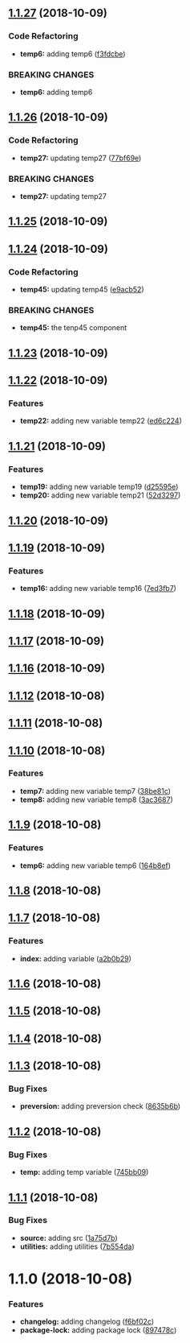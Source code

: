 <a name="1.1.27"></a>
## [1.1.27](https://github.com/MansoorBashaBellary/mansoor-change-test/compare/v1.1.26...v1.1.27) (2018-10-09)


### Code Refactoring

* **temp6:** adding temp6 ([f3fdcbe](https://github.com/MansoorBashaBellary/mansoor-change-test/commit/f3fdcbe))


### BREAKING CHANGES

* **temp6:** adding temp6



<a name="1.1.26"></a>
## [1.1.26](https://github.com/MansoorBashaBellary/mansoor-change-test/compare/v1.1.25...v1.1.26) (2018-10-09)


### Code Refactoring

* **temp27:** updating temp27 ([77bf69e](https://github.com/MansoorBashaBellary/mansoor-change-test/commit/77bf69e))


### BREAKING CHANGES

* **temp27:** updating temp27



<a name="1.1.25"></a>
## [1.1.25](https://github.com/MansoorBashaBellary/mansoor-change-test/compare/v1.1.24...v1.1.25) (2018-10-09)



<a name="1.1.24"></a>
## [1.1.24](https://github.com/MansoorBashaBellary/mansoor-change-test/compare/v1.1.23...v1.1.24) (2018-10-09)


### Code Refactoring

* **temp45:** updating temp45 ([e9acb52](https://github.com/MansoorBashaBellary/mansoor-change-test/commit/e9acb52))


### BREAKING CHANGES

* **temp45:** the tenp45 component



<a name="1.1.23"></a>
## [1.1.23](https://github.com/MansoorBashaBellary/mansoor-change-test/compare/v1.1.22...v1.1.23) (2018-10-09)



<a name="1.1.22"></a>
## [1.1.22](https://github.com/MansoorBashaBellary/mansoor-change-test/compare/v1.1.21...v1.1.22) (2018-10-09)


### Features

* **temp22:** adding new variable temp22 ([ed6c224](https://github.com/MansoorBashaBellary/mansoor-change-test/commit/ed6c224))



<a name="1.1.21"></a>
## [1.1.21](https://github.com/MansoorBashaBellary/mansoor-change-test/compare/v1.1.20...v1.1.21) (2018-10-09)


### Features

* **temp19:** adding new variable temp19 ([d25595e](https://github.com/MansoorBashaBellary/mansoor-change-test/commit/d25595e))
* **temp20:** adding new variable temp21 ([52d3297](https://github.com/MansoorBashaBellary/mansoor-change-test/commit/52d3297))



<a name="1.1.20"></a>
## [1.1.20](https://github.com/MansoorBashaBellary/mansoor-change-test/compare/v1.1.19...v1.1.20) (2018-10-09)



<a name="1.1.19"></a>
## [1.1.19](https://github.com/MansoorBashaBellary/mansoor-change-test/compare/v1.1.18...v1.1.19) (2018-10-09)


### Features

* **temp16:** adding new variable temp16 ([7ed3fb7](https://github.com/MansoorBashaBellary/mansoor-change-test/commit/7ed3fb7))



<a name="1.1.18"></a>
## [1.1.18](https://github.com/MansoorBashaBellary/mansoor-change-test/compare/v1.1.17...v1.1.18) (2018-10-09)



<a name="1.1.17"></a>
## [1.1.17](https://github.com/MansoorBashaBellary/mansoor-change-test/compare/v1.1.16...v1.1.17) (2018-10-09)



<a name="1.1.16"></a>
## [1.1.16](https://github.com/MansoorBashaBellary/mansoor-change-test/compare/v1.1.15...v1.1.16) (2018-10-09)



<a name="1.1.12"></a>
## [1.1.12](https://github.com/MansoorBashaBellary/mansoor-change-test/compare/v1.1.11...v1.1.12) (2018-10-08)



<a name="1.1.11"></a>
## [1.1.11](https://github.com/MansoorBashaBellary/mansoor-change-test/compare/v1.1.10...v1.1.11) (2018-10-08)



<a name="1.1.10"></a>
## [1.1.10](https://github.com/MansoorBashaBellary/mansoor-change-test/compare/v1.1.9...v1.1.10) (2018-10-08)


### Features

* **temp7:** adding new variable temp7 ([38be81c](https://github.com/MansoorBashaBellary/mansoor-change-test/commit/38be81c))
* **temp8:** adding new variable temp8 ([3ac3687](https://github.com/MansoorBashaBellary/mansoor-change-test/commit/3ac3687))



<a name="1.1.9"></a>
## [1.1.9](https://github.com/MansoorBashaBellary/mansoor-change-test/compare/v1.1.8...v1.1.9) (2018-10-08)


### Features

* **temp6:** adding new variable temp6 ([164b8ef](https://github.com/MansoorBashaBellary/mansoor-change-test/commit/164b8ef))



<a name="1.1.8"></a>
## [1.1.8](https://github.com/MansoorBashaBellary/mansoor-change-test/compare/v1.1.7...v1.1.8) (2018-10-08)



<a name="1.1.7"></a>
## [1.1.7](https://github.com/MansoorBashaBellary/mansoor-change-test/compare/v1.1.6...v1.1.7) (2018-10-08)


### Features

* **index:** adding variable ([a2b0b29](https://github.com/MansoorBashaBellary/mansoor-change-test/commit/a2b0b29))



<a name="1.1.6"></a>
## [1.1.6](https://github.com/MansoorBashaBellary/mansoor-change-test/compare/v1.1.5...v1.1.6) (2018-10-08)



<a name="1.1.5"></a>
## [1.1.5](https://github.com/MansoorBashaBellary/mansoor-change-test/compare/v1.1.4...v1.1.5) (2018-10-08)



<a name="1.1.4"></a>
## [1.1.4](https://github.com/MansoorBashaBellary/mansoor-change-test/compare/v1.1.3...v1.1.4) (2018-10-08)



<a name="1.1.3"></a>
## [1.1.3](https://github.com/MansoorBashaBellary/mansoor-change-test/compare/v1.1.2...v1.1.3) (2018-10-08)


### Bug Fixes

* **preversion:** adding preversion check ([8635b6b](https://github.com/MansoorBashaBellary/mansoor-change-test/commit/8635b6b))



<a name="1.1.2"></a>
## [1.1.2](https://github.com/MansoorBashaBellary/mansoor-change-test/compare/v1.1.1...v1.1.2) (2018-10-08)


### Bug Fixes

* **temp:** adding temp variable ([745bb09](https://github.com/MansoorBashaBellary/mansoor-change-test/commit/745bb09))



<a name="1.1.1"></a>
## [1.1.1](https://github.com/MansoorBashaBellary/mansoor-change-test/compare/v1.1.0...v1.1.1) (2018-10-08)


### Bug Fixes

* **source:** adding src ([1a75d7b](https://github.com/MansoorBashaBellary/mansoor-change-test/commit/1a75d7b))
* **utilities:** adding utilities ([7b554da](https://github.com/MansoorBashaBellary/mansoor-change-test/commit/7b554da))



<a name="1.1.0"></a>
# 1.1.0 (2018-10-08)


### Features

* **changelog:** adding changelog ([f6bf02c](https://github.com/MansoorBashaBellary/mansoor-change-test/commit/f6bf02c))
* **package-lock:** adding package lock ([897478c](https://github.com/MansoorBashaBellary/mansoor-change-test/commit/897478c))



